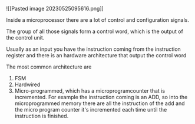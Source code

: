 ![[Pasted image 20230525095616.png]]

Inside a microprocessor there are a lot of control and configuration signals.

The group of all those signals form a control word, which is the output of the control unit. 

Usually as an input you have the instruction coming from the instruction register and there is an hardware architecture that output the control word

The most common architecture are
1. FSM
2. Hardwired
3. Micro-programmed, which has a microprogramcounter that is incremented. For example the instruction coming is an ADD, so into the microprogrammed memory there are all the instruction of the add and the micro program counter it's incremented each time until the instruction is finished.